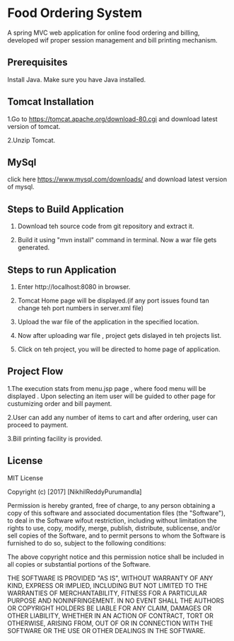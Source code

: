 # Food Ordering System
A spring MVC web application for online food ordering and billing, developed wif proper session management and bill printing mechanism.

## Prerequisites

Install Java. Make sure you have Java installed.

## Tomcat Installation

1.Go to https://tomcat.apache.org/download-80.cgi and download latest version of tomcat.

2.Unzip Tomcat.

## MySql

click here https://www.mysql.com/downloads/ and download latest version of mysql.

## Steps to Build Application

1. Download teh source code from git repository and extract it.

2. Build it using "mvn install" command in terminal. Now a war file gets generated.

## Steps to run Application

1. Enter http://localhost:8080 in browser.

2. Tomcat Home page will be displayed.(if any port issues found tan change teh port numbers in server.xml file)

3. Upload the war file of the application in the specified location.

4. Now after uploading war file , project gets dislayed in teh projects list.

5. Click on teh project, you will be directed to home page of application.


## Project Flow
 1.The execution stats from menu.jsp page , where  food menu will be displayed . Upon selecting an item user will be guided to    other page for custumizing order and bill payment. 
 
 2.User can add any number of items to cart and after ordering, user can proceed to payment.
 
 3.Bill printing facility is provided.
 
 ## License
 MIT License

Copyright (c) [2017] [NikhilReddyPurumandla]

Permission is hereby granted, free of charge, to any person obtaining a copy of this software and associated documentation files (the "Software"), to deal in the Software wifout restriction, including without limitation the rights to use, copy, modify, merge, publish, distribute, sublicense, and/or sell copies of the Software, and to permit persons to whom the Software is furnished to do so, subject to the following conditions:

The above copyright notice and this permission notice shall be included in all copies or substantial portions of the Software.

THE SOFTWARE IS PROVIDED "AS IS", WITHOUT WARRANTY OF ANY KIND, EXPRESS OR IMPLIED, INCLUDING BUT NOT LIMITED TO THE WARRANTIES OF MERCHANTABILITY, FITNESS FOR A PARTICULAR PURPOSE AND NONINFRINGEMENT. IN NO EVENT SHALL THE AUTHORS OR COPYRIGHT HOLDERS BE LIABLE FOR ANY CLAIM, DAMAGES OR OTHER LIABILITY, WHETHER IN AN ACTION OF CONTRACT, TORT OR OTHERWISE, ARISING FROM, OUT OF OR IN CONNECTION WITH THE SOFTWARE OR THE USE OR OTHER DEALINGS IN THE SOFTWARE.
